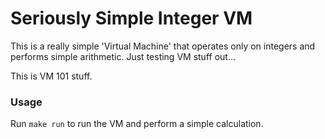 # Seriously Simple Integer VM

This is a really simple 'Virtual Machine' that operates only on integers and
performs simple arithmetic.  Just testing VM stuff out...


This is VM 101 stuff.

### Usage

Run `make run` to run the VM and perform a simple calculation.
